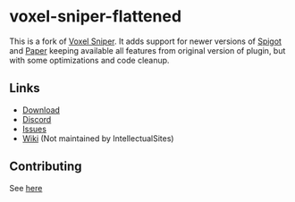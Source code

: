 # voxel-sniper-flattened

This is a fork of [Voxel Sniper](https://github.com/TVPT/VoxelSniper). It adds support for newer versions of [Spigot](https://www.spigotmc.org/) and [Paper](https://papermc.io/) keeping available all features from original version of plugin, but with some optimizations and code cleanup.

## Links

* [Download](https://dev.bukkit.org/projects/favs)
* [Discord](https://discord.gg/intellectualsites)
* [Issues](https://github.com/IntellectualSites/voxel-sniper-flattened/issues)
* [Wiki](https://voxelsniper.fandom.com/wiki/VoxelSniper_Wiki) (Not maintained by IntellectualSites)

## Contributing
See [here](https://github.com/IntellectualSites/voxel-sniper-flattened/blob/backward/CONTRIBUTING.md)

